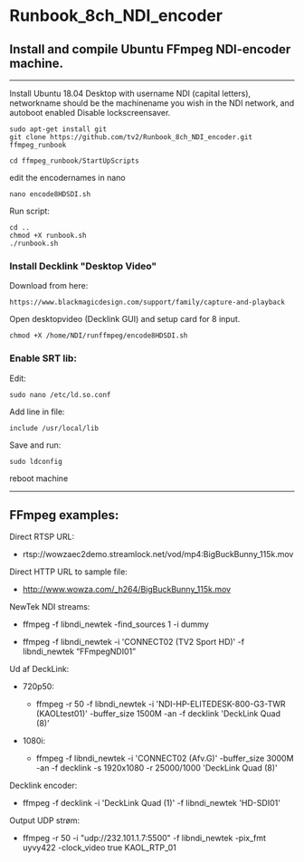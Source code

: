 # Runbook_8ch_NDI_encoder

## Install and compile Ubuntu FFmpeg NDI-encoder machine.
-------------------------
Install Ubuntu 18.04 Desktop with username NDI (capital letters), networkname should be the machinename you wish in the NDI network, and autoboot enabled
Disable lockscreensaver.

```
sudo apt-get install git
git clone https://github.com/tv2/Runbook_8ch_NDI_encoder.git ffmpeg_runbook
```

```
cd ffmpeg_runbook/StartUpScripts
```
edit the encodernames in nano
```
nano encode8HDSDI.sh
```
Run script:
```
cd ..
chmod +X runbook.sh
./runbook.sh
````

### Install Decklink "Desktop Video"
Download from here:
```
https://www.blackmagicdesign.com/support/family/capture-and-playback
```

Open desktopvideo (Decklink GUI) and setup card for 8 input.

```
chmod +X /home/NDI/runffmpeg/encode8HDSDI.sh
````

### Enable SRT lib:
Edit:
```
sudo nano /etc/ld.so.conf
```
Add line in file: 
```
include /usr/local/lib
```
Save and run:
```
sudo ldconfig
```

reboot machine


--------------------------------------------------

FFmpeg examples:
----------------------

Direct RTSP URL:

* rtsp://wowzaec2demo.streamlock.net/vod/mp4:BigBuckBunny_115k.mov

Direct HTTP URL to sample file:

* http://www.wowza.com/_h264/BigBuckBunny_115k.mov


NewTek NDI streams:

* ffmpeg -f libndi_newtek -find_sources 1 -i dummy

* ffmpeg -f libndi_newtek -i 'CONNECT02 (TV2 Sport HD)' -f libndi_newtek “FFmpegNDI01”

Ud af DeckLink:

* 720p50:

    * ffmpeg -r 50 -f libndi_newtek -i 'NDI-HP-ELITEDESK-800-G3-TWR (KAOLtest01)' -buffer_size 1500M -an -f decklink 'DeckLink Quad (8)’

* 1080i:

    * ffmpeg -f libndi_newtek -i 'CONNECT02 (Afv.G)' -buffer_size 3000M -an -f decklink -s 1920x1080 -r 25000/1000 'DeckLink Quad (8)'

Decklink encoder:

* ffmpeg -f decklink -i 'DeckLink Quad (1)' -f libndi_newtek 'HD-SDI01'



Output UDP strøm:

* ffmpeg -r 50 -i "udp://232.101.1.7:5500" -f libndi_newtek -pix_fmt uyvy422 -clock_video true KAOL_RTP_01


